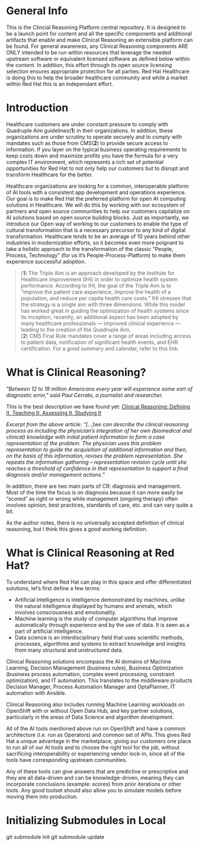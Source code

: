 # General Info
This is the Clincial Reasoning Platform central repository. It is designed to be a launch point for content and all the
specific components and additional artifacts that enable and make Clinical Reasoning an extensible platform can be found. For
general awareness, any Clinical Reasoning components ARE ONLY intended to be run within resources that leverage the needed
upstream software or equivalent licensed software as defined below within the content. In addition, this effort through its
open source licensing selection ensures appropriate protection for all parties. Red Hat Healthcare is doing this to help the
broader healthcare community and while a market within Red Hat this is an independant effort.

# Introduction
Healthcare customers are under constant pressure to comply with Quadruple Aim guidelines(**1**) in their organizations. In addition, these organizations are under scrutiny to operate securely and to comply with mandates such as those from CMS(**2**) to provide secure access to information. If you layer on the typical business operating requirements to keep costs down and maximize profits you have the formula for a very complex IT environment, which represents a rich set of potential opportunities for Red Hat to not only help our customers but to disrupt and transform Healthcare for the better.

Healthcare organizations are looking for a common, interoperable platform of AI tools with a consistent app development and operations experience​. Our goal is to make Red Hat the preferred platform for open AI computing solutions in Healthcare. We will do this by working with our ecosystem of partners and open source communities to help our customers capitalize on AI solutions based on open source building blocks. Just as importantly, we introduce our Open way of working to our customers to enable the type of cultural transformation that is a necessary precursor to any kind of digital transformation. Healthcare tends to be an average of 10 years behind other industries in modernization efforts, so it becomes even more poignant to take a holistic approach to the transformation of the classic “People, Process, Technology” (for us it’s People-Process-Platform) to make them experience successful adoption.

>(**1**) The Triple Aim is an approach developed by the Institute for Healthcare Improvement (IHI) in order to optimize health system performance. According to IHI, the goal of the Triple Aim is to “improve the patient care experience, improve the health of a population, and reduce per capita health care costs.” IHI stresses that the strategy is a single aim with three dimensions. While this model has worked great in guiding the optimization of health systems since its inception, recently, an additional aspect has been adopted by many healthcare professionals — improved clinical experience — leading to the creation of the Quadruple Aim.<br>
>(**2**) CMS Final Rule mandates cover a range of areas including access to patient data, notification of significant health events, and EHR certification. For a good summary and calendar, refer to this link.

# What is Clinical Reasoning?
*"Between 12 to 18 million Americans every year will experience some sort of diagnostic error," said Paul Cerrato, a journalist and researcher.*
<br>

This is the best description we have found yet: [Clinical Reasoning: Defining It, Teaching It, Assessing It, Studying It](https://www.ncbi.nlm.nih.gov/pmc/articles/PMC5226761/)
<br>

*Excerpt from the above article: “[...]we can describe the clinical reasoning process as including the physician’s integration of her own (biomedical and clinical) knowledge with initial patient information to form a case representation of the problem. The physician uses this problem representation to guide the acquisition of additional information and then, on the basis of this information, revises the problem representation. She repeats the information gathering – representation revision cycle until she reaches a threshold of confidence in that representation to support a final diagnosis and/or management actions.”*
<br>

In addition, there are two main parts of CR: diagnosis and management. Most of the time the focus is on diagnosis because it can more easily be “scored” as right or wrong while management (ongoing therapy) often involves opinion, best practices, standards of care, etc. and can vary quite a bit.

As the author notes, there is no universally accepted definition of clinical reasoning, but I think this gives a good working definition.

# What is Clinical Reasoning at Red Hat?
To understand where Red Hat can play in this space and offer differentiated solutions, let’s first define a few terms:
- Artificial intelligence is intelligence demonstrated by machines, unlike the natural intelligence displayed by humans and animals, which involves consciousness and emotionality.
- Machine learning is the study of computer algorithms that improve automatically through experience and by the use of data. It is seen as a part of artificial intelligence.
- Data science is an interdisciplinary field that uses scientific methods, processes, algorithms and systems to extract knowledge and insights from many structural and unstructured data.

Clinical Reasoning solutions encompass the AI domains of Machine Learning, Decision Management (business rules), Business Optimization (business process automation, complex event processing,  constraint optimization), and IT automation. This translates to the middleware products Decision Manager, Process Automation Manager and OptaPlanner, IT automation with Ansible.

Clinical Reasoning also includes running Machine Learning workloads on OpenShift with or without Open Data Hub, and key partner solutions, particularly in the areas of Data Science and algorithm development.

All of the AI tools mentioned above run on OpenShift and have a common architecture (i.e. run as Operators) and common set of APIs. This gives Red Hat a unique advantage in the marketplace, giving our customers one place to run all of our AI tools and to choose the right tool for the job, without sacrificing interoperability or experiencing vendor lock-in, since all of the tools have corresponding upstream communities.

Any of these tools can give answers that are predictive or prescriptive and they are all data-driven and can be knowledge-driven, meaning they can incorporate conclusions (example: scores) from prior iterations or other tools. Any good toolset should also allow you to simulate models before moving them into production.

# Initializing Submodules in Local
git submodule init
git submodule update
